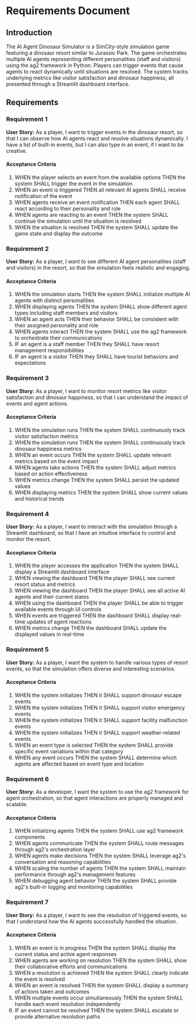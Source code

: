 # Requirements Document

## Introduction

The AI Agent Dinosaur Simulator is a SimCity-style simulation game featuring a dinosaur resort similar to Jurassic Park. The game orchestrates multiple AI agents representing different personalities (staff and visitors) using the ag2 framework in Python. Players can trigger events that cause agents to react dynamically until situations are resolved. The system tracks underlying metrics like visitor satisfaction and dinosaur happiness, all presented through a Streamlit dashboard interface.

## Requirements

### Requirement 1

**User Story:** As a player, I want to trigger events in the dinosaur resort, so that I can observe how AI agents react and resolve situations dynamically. I have a list of built-in events, but I can also type in an event, if I want to be creative.

#### Acceptance Criteria

1. WHEN the player selects an event from the available options THEN the system SHALL trigger the event in the simulation
2. WHEN an event is triggered THEN all relevant AI agents SHALL receive notification of the event
3. WHEN agents receive an event notification THEN each agent SHALL react according to their personality and role
4. WHEN agents are reacting to an event THEN the system SHALL continue the simulation until the situation is resolved
5. WHEN the situation is resolved THEN the system SHALL update the game state and display the outcome

### Requirement 2

**User Story:** As a player, I want to see different AI agent personalities (staff and visitors) in the resort, so that the simulation feels realistic and engaging.

#### Acceptance Criteria

1. WHEN the simulation starts THEN the system SHALL initialize multiple AI agents with distinct personalities
2. WHEN displaying agents THEN the system SHALL show different agent types including staff members and visitors
3. WHEN an agent acts THEN their behavior SHALL be consistent with their assigned personality and role
4. WHEN agents interact THEN the system SHALL use the ag2 framework to orchestrate their communications
5. IF an agent is a staff member THEN they SHALL have resort management responsibilities
6. IF an agent is a visitor THEN they SHALL have tourist behaviors and expectations

### Requirement 3

**User Story:** As a player, I want to monitor resort metrics like visitor satisfaction and dinosaur happiness, so that I can understand the impact of events and agent actions.

#### Acceptance Criteria

1. WHEN the simulation runs THEN the system SHALL continuously track visitor satisfaction metrics
2. WHEN the simulation runs THEN the system SHALL continuously track dinosaur happiness metrics
3. WHEN an event occurs THEN the system SHALL update relevant metrics based on the event impact
4. WHEN agents take actions THEN the system SHALL adjust metrics based on action effectiveness
5. WHEN metrics change THEN the system SHALL persist the updated values
6. WHEN displaying metrics THEN the system SHALL show current values and historical trends

### Requirement 4

**User Story:** As a player, I want to interact with the simulation through a Streamlit dashboard, so that I have an intuitive interface to control and monitor the resort.

#### Acceptance Criteria

1. WHEN the player accesses the application THEN the system SHALL display a Streamlit dashboard interface
2. WHEN viewing the dashboard THEN the player SHALL see current resort status and metrics
3. WHEN viewing the dashboard THEN the player SHALL see all active AI agents and their current states
4. WHEN using the dashboard THEN the player SHALL be able to trigger available events through UI controls
5. WHEN events are triggered THEN the dashboard SHALL display real-time updates of agent reactions
6. WHEN metrics change THEN the dashboard SHALL update the displayed values in real-time

### Requirement 5

**User Story:** As a player, I want the system to handle various types of resort events, so that the simulation offers diverse and interesting scenarios.

#### Acceptance Criteria

1. WHEN the system initializes THEN it SHALL support dinosaur escape events
2. WHEN the system initializes THEN it SHALL support visitor emergency events
3. WHEN the system initializes THEN it SHALL support facility malfunction events
4. WHEN the system initializes THEN it SHALL support weather-related events
5. WHEN an event type is selected THEN the system SHALL provide specific event variations within that category
6. WHEN any event occurs THEN the system SHALL determine which agents are affected based on event type and location

### Requirement 6

**User Story:** As a developer, I want the system to use the ag2 framework for agent orchestration, so that agent interactions are properly managed and scalable.

#### Acceptance Criteria

1. WHEN initializing agents THEN the system SHALL use ag2 framework components
2. WHEN agents communicate THEN the system SHALL route messages through ag2's orchestration layer
3. WHEN agents make decisions THEN the system SHALL leverage ag2's conversation and reasoning capabilities
4. WHEN scaling the number of agents THEN the system SHALL maintain performance through ag2's management features
5. WHEN debugging agent behavior THEN the system SHALL provide ag2's built-in logging and monitoring capabilities

### Requirement 7

**User Story:** As a player, I want to see the resolution of triggered events, so that I understand how the AI agents successfully handled the situation.

#### Acceptance Criteria

1. WHEN an event is in progress THEN the system SHALL display the current status and active agent responses
2. WHEN agents are working on resolution THEN the system SHALL show their collaborative efforts and communications
3. WHEN a resolution is achieved THEN the system SHALL clearly indicate the event is resolved
4. WHEN an event is resolved THEN the system SHALL display a summary of actions taken and outcomes
5. WHEN multiple events occur simultaneously THEN the system SHALL handle each event resolution independently
6. IF an event cannot be resolved THEN the system SHALL escalate or provide alternative resolution paths